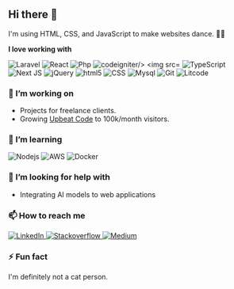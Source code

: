 ## Hi there 👋

I'm using HTML, CSS, and JavaScript to make websites dance. 🕺🏽

**I love working with**

<div display="flex">
  <img src="https://img.shields.io/badge/laravel-%2320232a.svg?style=for-the-badge&logo=laravel&logoColor=%2361DAFB" alt="Laravel"/>
  <img src="https://img.shields.io/badge/react-%2320232a.svg?style=for-the-badge&logo=react&logoColor=%2361DAFB" alt="React"/>
  <img src="https://img.shields.io/badge/php-%2320232a.svg?style=for-the-badge&logo=php&logoColor=%2361DAFB" alt="Php"/>
  <img src="https://img.shields.io/badge/codeigniter-%2320232a.svg?style=for-the-badge&logo=codeigniter&logoColor=%2361DAFB" alt="codeigniter/>
  <img src="https://img.shields.io/badge/typescript-%23007ACC.svg?style=for-the-badge&logo=typescript&logoColor=white" alt="TypeScript"/>
  <img src="https://img.shields.io/badge/Javascript-%2320232a.svg?style=for-the-badge&logo=Javascript&logoColor=%2361DAFB" alt="TypeScript"/>
   <img src="https://img.shields.io/badge/Next-black?style=for-the-badge&logo=next.js&logoColor=white" alt="Next JS"/>
  <img src="https://img.shields.io/badge/jQuery-%23663399.svg?style=for-the-badge&logo=jQuery&logoColor=white" alt="jQuery"/>
  <img src="https://img.shields.io/badge/html5-%23663399.svg?style=for-the-badge&logo=html5&logoColor=white" alt="html5"/>
  <img src="https://img.shields.io/badge/css3-%231572B6.svg?style=for-the-badge&logo=css3&logoColor=white" alt="CSS"/>
  <img src="https://img.shields.io/badge/mysql-%231572B6.svg?style=for-the-badge&logo=mysql&logoColor=white" alt="Mysql"/>
  <img src="https://img.shields.io/badge/git-%231572B6.svg?style=for-the-badge&logo=git&logoColor=white" alt="Git"/>
  <img src="https://img.shields.io/badge/litcode-%231572B6.svg?style=for-the-badge&logo=litcode&logoColor=white" alt="Litcode"/>

</div>

### 🔭 I’m working on

- Projects for freelance clients.
- Growing [Upbeat Code](https://www.upbeatcode.com) to 100k/month visitors.

### 🌱 I’m learning

<div display="flex">
  <img src="https://img.shields.io/badge/nodejs-2F3134?style=for-the-badge&logo=nodejs&logoColor=white" alt="Nodejs"/>
  <img src="https://img.shields.io/badge/AWS?style=for-the-badge&logo=AWS&logoColor=white" alt="AWS"/>
  <img src="https://img.shields.io/badge/Docker?style=for-the-badge&logo=Docker&logoColor=white" alt="Docker""/>

</div>

### 🤔 I’m looking for help with

- Integrating AI models to web applications

### 📫 How to reach me

<div display="flex">
  <a href="https://www.linkedin.com/in/md-arif-rizvee-zishan-84baa24a/">
    <img src="https://img.shields.io/badge/linkedin-%230077B5.svg?style=for-the-badge&logo=linkedin&logoColor=white" alt="LinkedIn"/>
  </a>
  <a href="https://stackoverflow.com/users/2382531/zishan">
    <img src="https://img.shields.io/badge/stackoverflow-%230077B5.svg?style=for-the-badge&logo=stackoverflow&logoColor=white" alt="Stackoverflow"/>
  </a>
  <a href="https://medium.com/@bernardbad">
    <img src="https://img.shields.io/badge/Medium-12100E?style=for-the-badge&logo=medium&logoColor=white" alt="Medium"/>
  </a>
</div>

### ⚡ Fun fact

I'm definitely not a cat person.
